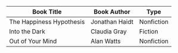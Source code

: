 | Book Title | Book Author | Type
| ------------- | -------------- | --- 
| The Happiness Hypothesis | Jonathan Haidt | Nonfiction
| Into the Dark | Claudia Gray | Fiction
| Out of Your Mind | Alan Watts | Nonfiction
